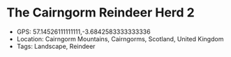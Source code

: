 # The Cairngorm Reindeer Herd 2

- GPS: 57.14526111111111,-3.6842583333333336
- Location: Cairngorm Mountains, Cairngorms, Scotland, United Kingdom
- Tags: Landscape, Reindeer
